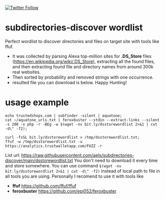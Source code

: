 [![Twitter Follow](https://img.shields.io/twitter/follow/0xbadad?style=social)](https://twitter.com/0xbadad)
# subdirectories-discover wordlist
Perfect wordlist to discover directories and files on target site with tools like ffuf.
- It was collected by parsing Alexa top-million sites for **.DS_Store** files (https://en.wikipedia.org/wiki/.DS_Store), extracting all the found files, and then extracting found file and directory names from around 300k real websites.
- Then sorted by probability and removed strings with one occurrence.
- resulted file you can download is below. Happy Hunting!
# usage example
```
echo trustedshops.com | subfinder -silent | aquatone;
cat ~/aquatone_urls.txt | feroxbuster --stdin --extract-links --silent -s 200 -x php -r -BEg -w $(wget -nv bit.ly/dsstorewordlist 2>&1 | cut -d\" -f2);
```
```
curl -fsSL bit.ly/dsstorewordlist > /tmp/dsstorewordlist.txt;
ffuf -w /tmp/dsstorewordlist.txt -u https://analytics.trustwalletapp.com/FUZZ -r
```
List url: https://raw.githubusercontent.com/aels/subdirectories-discover/main/dsstorewordlist.txt
You don't need to download it every time and store somewhere. You can use command
```$(wget -nv bit.ly/dsstorewordlist 2>&1 | cut -d\" -f2)```
instead of local path to file in all tools you are using.
Personally I recomend to use it with tools like
- **ffuf** https://github.com/ffuf/ffuf
- **feroxbuster** https://github.com/epi052/feroxbuster
